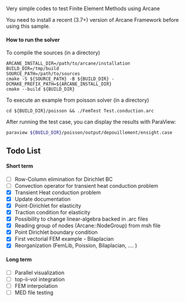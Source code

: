 Very simple codes to test Finite Element Methods using Arcane

You need to install a recent (3.7+) version of Arcane Framework before using this sample.

#### How to run the solver  ####

To compile the sources (in a directory)

~~~{sh}
ARCANE_INSTALL_DIR=/path/to/arcane/installation
BUILD_DIR=/tmp/build
SOURCE_PATH=/path/to/sources
cmake -S ${SOURCE_PATH} -B ${BUILD_DIR} -DCMAKE_PREFIX_PATH=${ARCANE_INSTALL_DIR}
cmake --build ${BUILD_DIR}
~~~

To execute an example from poisson solver (in a directory)

~~~{sh}
cd ${BUILD_DIR}/poisson && ./FemTest Test.conduction.arc
~~~

After running the test case, you can display the results with ParaView:

~~~bash
paraview ${BUILD_DIR}/poisson/output/depouillement/ensight.case
~~~

## Todo List ##

#### Short term ####
- [ ] Row-Column elimination for Dirichlet BC
- [ ] Convection operator for transient heat conduction problem
- [x] Transient Heat conduction problem
- [x] Update documentation
- [x] Point-Dirichlet for elasticity
- [x] Traction condition for elasticity
- [x] Possibility to change linear-algebra backed in .arc files
- [x] Reading group of nodes (Arcane::NodeGroup) from msh file 
- [x] Point Dirichlet boundary condition
- [x] First vectorial FEM example - Bilaplacian
- [x] Reorganization (FemLib, Poission, Bilaplacian, .... )

#### Long term ####

- [ ] Parallel visualization
- [ ] top-ii-vol integration
- [ ] FEM interpolation
- [ ] MED file testing
